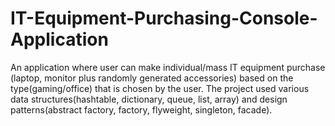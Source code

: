 # IT-Equipment-Purchasing-Console-Application
An application where user can make individual/mass IT equipment purchase (laptop, monitor plus randomly generated accessories) based on the type(gaming/office) that is chosen by the user. The project used various data structures(hashtable, dictionary, queue, list, array) and design patterns(abstract factory, factory, flyweight, singleton, facade).
